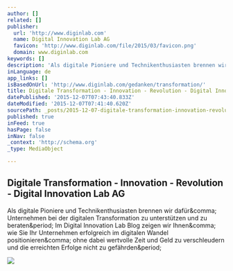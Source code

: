 ```yaml
---
author: []
related: []
publisher:
  url: 'http://www.diginlab.com'
  name: Digital Innovation Lab AG
  favicon: 'http://www.diginlab.com/file/2015/03/favicon.png'
  domain: www.diginlab.com
keywords: []
description: 'Als digitale Pioniere und Technikenthusiasten brennen wir dafür, Unternehmen bei der digitalen Transformation zu unterstützen und zu beraten. Im Digital Innovation Lab Blog zeigen wir Ihnen, wie Sie Ihr Unternehmen erfolgreich im digitalen Wandel positionieren, ohne dabei wertvolle Zeit und Geld zu verschleudern und die erreichten Erfolge nicht zu gefährden.'
inLanguage: de
app_links: []
isBasedOnUrl: 'http://www.diginlab.com/gedanken/transformation/'
title: Digitale Transformation - Innovation - Revolution - Digital Innovation Lab AG
datePublished: '2015-12-07T07:43:40.833Z'
dateModified: '2015-12-07T07:41:40.620Z'
sourcePath: _posts/2015-12-07-digitale-transformation-innovation-revolution-digital.md
published: true
inFeed: true
hasPage: false
inNav: false
_context: 'http://schema.org'
_type: MediaObject

---
```

<article style=""><h1>Digitale Transformation - Innovation - Revolution - Digital Innovation Lab AG</h1><p>Als digitale Pioniere und Technikenthusiasten brennen wir dafür&amp;comma; Unternehmen bei der digitalen Transformation zu unterstützen und zu beraten&amp;period; Im Digital Innovation Lab Blog zeigen wir Ihnen&amp;comma; wie Sie Ihr Unternehmen erfolgreich im digitalen Wandel positionieren&amp;comma; ohne dabei wertvolle Zeit und Geld zu verschleudern und die erreichten Erfolge nicht zu gefährden&amp;period;</p><img src="http://www.diginlab.com/file/2015/10/digital_transofrmation_dil-300x192.png" /></article>